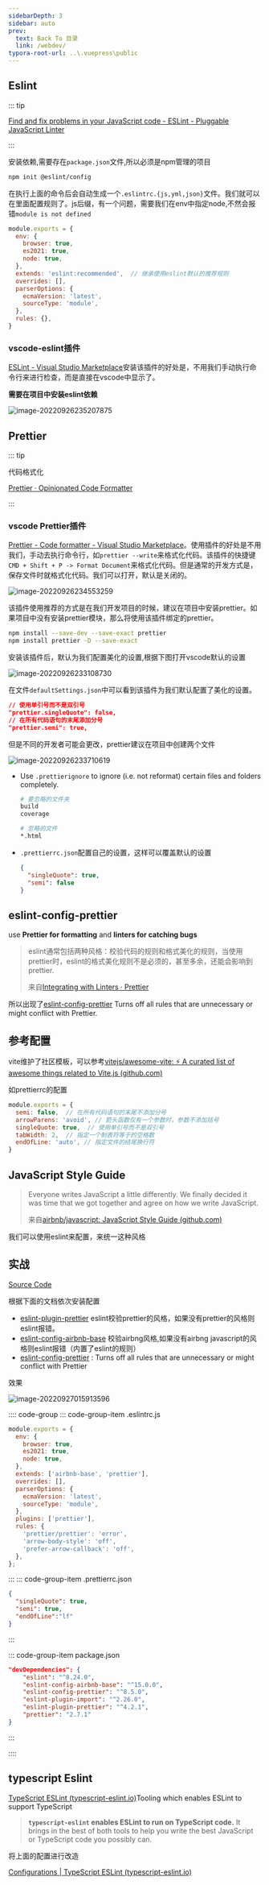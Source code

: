 ```yaml
---
sidebarDepth: 3
sidebar: auto
prev:
  text: Back To 目录
  link: /webdev/
typora-root-url: ..\.vuepress\public
---
```


## Eslint

::: tip

[Find and fix problems in your JavaScript code - ESLint - Pluggable JavaScript Linter](https://eslint.org/)

:::

安装依赖,需要存在`package.json`文件,所以必须是npm管理的项目

```sh
npm init @eslint/config
```

在执行上面的命令后会自动生成一个`.eslintrc.{js,yml,json}`文件。我们就可以在里面配置规则了。js后缀，有一个问题，需要我们在env中指定node,不然会报错`module is not defined`

```js
module.exports = {
  env: {
    browser: true,
    es2021: true,
    node: true,
  },
  extends: 'eslint:recommended',  // 继承使用eslint默认的推荐规则
  overrides: [],
  parserOptions: {
    ecmaVersion: 'latest',
    sourceType: 'module',
  },
  rules: {},
}
```



### vscode-eslint插件

[ESLint - Visual Studio Marketplace](https://marketplace.visualstudio.com/items?itemName=dbaeumer.vscode-eslint)安装该插件的好处是，不用我们手动执行命令行来进行检查，而是直接在vscode中显示了。

**需要在项目中安装eslint依赖**

![image-20220926235207875](/images/webdev/image-20220926235207875.png)

## Prettier

::: tip

代码格式化

[Prettier · Opinionated Code Formatter](https://prettier.io/)

:::

### vscode Prettier插件

[Prettier - Code formatter - Visual Studio Marketplace](https://marketplace.visualstudio.com/items?itemName=esbenp.prettier-vscode)。使用插件的好处是不用我们，手动去执行命令行，如`prettier --write`来格式化代码。该插件的快捷键`CMD + Shift + P -> Format Document`来格式化代码。但是通常的开发方式是，保存文件时就格式化代码。我们可以打开，默认是关闭的。

![image-20220926234553259](/images/webdev/image-20220926234553259.png)

该插件使用推荐的方式是在我们开发项目的时候，建议在项目中安装prettier。如果项目中没有安装prettier模块，那么将使用该插件绑定的prettier。

```sh
npm install --save-dev --save-exact prettier
npm install prettier -D --save-exact
```

安装该插件后，默认为我们配置美化的设置,根据下图打开vscode默认的设置

![image-20220926233108730](/images/webdev/image-20220926233108730.png)

在文件`defaultSettings.json`中可以看到该插件为我们默认配置了美化的设置。

```json
// 使用单引号而不是双引号
"prettier.singleQuote": false,
// 在所有代码语句的末尾添加分号
"prettier.semi": true,
```

但是不同的开发者可能会更改，prettier建议在项目中创建两个文件

![image-20220926233710619](/images/webdev/image-20220926233710619.png)

- Use `.prettierignore` to ignore (i.e. not reformat) certain files and folders completely.

  ```sh
  # 要忽略的文件夹
  build
  coverage
  
  # 忽略的文件
  *.html
  ```

- `.prettierrc.json`配置自己的设置，这样可以覆盖默认的设置

  ```json
  {
    "singleQuote": true, 
    "semi": false
  }
  ```

## eslint-config-prettier

use **Prettier for formatting** and **linters for catching bugs**

> eslint通常包括两种风格：校验代码的规则和格式美化的规则，当使用prettier时，eslint的格式美化规则不是必须的，甚至多余，还能会影响到prettier.
>
> 来自[Integrating with Linters · Prettier](https://prettier.io/docs/en/integrating-with-linters.html)

所以出现了[eslint-config-prettier](https://github.com/prettier/eslint-config-prettier#installation) Turns off all rules that are unnecessary or might conflict with Prettier. 





## 参考配置

vite维护了社区模板，可以参考[vitejs/awesome-vite: ⚡️ A curated list of awesome things related to Vite.js (github.com)](https://github.com/vitejs/awesome-vite#templates)



如prettierrc的配置

```js
module.exports = {
  semi: false,  // 在所有代码语句的末尾不添加分号
  arrowParens: 'avoid', // 箭头函数仅有一个参数时，参数不添加括号
  singleQuote: true,  // 使用单引号而不是双引号
  tabWidth: 2,	// 指定一个制表符等于的空格数
  endOfLine: 'auto', // 指定文件的结尾换行符
}
```

## JavaScript Style Guide

> Everyone writes JavaScript a little differently. We finally decided it was time that we got together and agree on how we write JavaScript.
>
> 来自[airbnb/javascript: JavaScript Style Guide (github.com)](https://github.com/airbnb/javascript)

我们可以使用eslint来配置，来统一这种风格



## 实战

[Source Code](https://github.com/Q10Viking/learncode/tree/main/eslint/01%20get%20start)

根据下面的文档依次安装配置

- [eslint-plugin-prettier](https://www.npmjs.com/package/eslint-plugin-prettier) eslint校验prettier的风格，如果没有prettier的风格则eslint报错。
- [eslint-config-airbnb-base](https://www.npmjs.com/package/eslint-config-airbnb-base) 校验airbng风格,如果没有airbng javascript的风格则eslint报错（内置了eslint的规则）
- [eslint-config-prettier](https://github.com/prettier/eslint-config-prettier#readme) : Turns off all rules that are unnecessary or might conflict with Prettier

效果

![image-20220927015913596](/images/webdev/image-20220927015913596.png)

:::: code-group
::: code-group-item .eslintrc.js

```js
module.exports = {
  env: {
    browser: true,
    es2021: true,
    node: true,
  },
  extends: ['airbnb-base', 'prettier'],
  overrides: [],
  parserOptions: {
    ecmaVersion: 'latest',
    sourceType: 'module',
  },
  plugins: ['prettier'],
  rules: {
    'prettier/prettier': 'error',
    'arrow-body-style': 'off',
    'prefer-arrow-callback': 'off',
  },
};
```
:::
::: code-group-item .prettierrc.json

```json
{
  "singleQuote": true, 
  "semi": true,
  "endOfLine":"lf"
}
```
:::

::: code-group-item package.json

```json
"devDependencies": {
    "eslint": "^8.24.0",
    "eslint-config-airbnb-base": "^15.0.0",
    "eslint-config-prettier": "^8.5.0",
    "eslint-plugin-import": "^2.26.0",
    "eslint-plugin-prettier": "^4.2.1",
    "prettier": "2.7.1"
}
```

:::

::::



## typescript Eslint

[TypeScript ESLint (typescript-eslint.io)](https://typescript-eslint.io/)Tooling which enables ESLint to support TypeScript

> **`typescript-eslint` enables ESLint to run on TypeScript code.** It brings in the best of both tools to help you write the best JavaScript or TypeScript code you possibly can.



将上面的配置进行改造

[Configurations | TypeScript ESLint (typescript-eslint.io)](https://typescript-eslint.io/docs/linting/configs)
